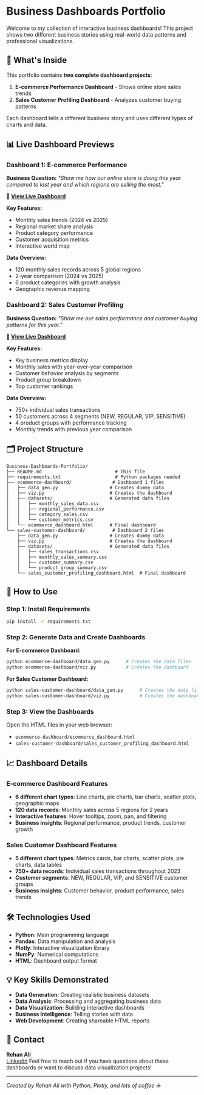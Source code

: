 # Business Dashboards Portfolio

Welcome to my collection of interactive business dashboards! This project shows two different business stories using real-world data patterns and professional visualizations.

## 🎯 What's Inside

This portfolio contains **two complete dashboard projects**:

1. **E-commerce Performance Dashboard** - Shows online store sales trends
2. **Sales Customer Profiling Dashboard** - Analyzes customer buying patterns

Each dashboard tells a different business story and uses different types of charts and data.

## 📊 Live Dashboard Previews

### Dashboard 1: E-commerce Performance
**Business Question:** *"Show me how our online store is doing this year compared to last year and which regions are selling the most."*

**🔗 [View Live Dashboard](https://rehanali53.github.io/Business-Dashboards-Portfolio/ecommerce-dashboard/ecommerce_dashboard.html)**

**Key Features:**
- Monthly sales trends (2024 vs 2025)
- Regional market share analysis  
- Product category performance
- Customer acquisition metrics
- Interactive world map

**Data Overview:**
- 120 monthly sales records across 5 global regions
- 2-year comparison (2024 vs 2025)
- 6 product categories with growth analysis
- Geographic revenue mapping

### Dashboard 2: Sales Customer Profiling  
**Business Question:** *"Show me our sales performance and customer buying patterns for this year."*

**🔗 [View Live Dashboard](https://rehanali53.github.io/Business-Dashboards-Portfolio/sales-customer-dashboard/sales_customer_profiling_dashboard.html)**

**Key Features:**
- Key business metrics display
- Monthly sales with year-over-year comparison
- Customer behavior analysis by segments
- Product group breakdown
- Top customer rankings

**Data Overview:**
- 750+ individual sales transactions
- 50 customers across 4 segments (NEW, REGULAR, VIP, SENSITIVE)
- 4 product groups with performance tracking
- Monthly trends with previous year comparison

## 🗂️ Project Structure

```
Business-Dashboards-Portfolio/
├── README.md                           # This file
├── requirements.txt                    # Python packages needed
├── ecommerce-dashboard/               # Dashboard 1 files
│   ├── data_gen.py                   # Creates dummy data
│   ├── viz.py                        # Creates the dashboard
│   ├── datasets/                     # Generated data files
│   │   ├── monthly_sales_data.csv
│   │   ├── regional_performance.csv
│   │   ├── category_sales.csv
│   │   └── customer_metrics.csv
│   └── ecommerce_dashboard.html      # Final dashboard
└── sales-customer-dashboard/          # Dashboard 2 files
    ├── data_gen.py                   # Creates dummy data
    ├── viz.py                        # Creates the dashboard
    ├── datasets/                     # Generated data files
    │   ├── sales_transactions.csv
    │   ├── monthly_sales_summary.csv
    │   ├── customer_summary.csv
    │   └── product_group_summary.csv
    └── sales_customer_profiling_dashboard.html  # Final dashboard
```

## 🚀 How to Use

### Step 1: Install Requirements
```bash
pip install -r requirements.txt
```

### Step 2: Generate Data and Create Dashboards

**For E-commerce Dashboard:**
```bash
python ecommerce-dashboard/data_gen.py      # Creates the data files
python ecommerce-dashboard/viz.py           # Creates the dashboard
```

**For Sales Customer Dashboard:**
```bash
python sales-customer-dashboard/data_gen.py      # Creates the data files
python sales-customer-dashboard/viz.py           # Creates the dashboard
```

### Step 3: View the Dashboards
Open the HTML files in your web browser:
- `ecommerce-dashboard/ecommerce_dashboard.html`
- `sales-customer-dashboard/sales_customer_profiling_dashboard.html`

## 📈 Dashboard Details

### E-commerce Dashboard Features
- **6 different chart types**: Line charts, pie charts, bar charts, scatter plots, geographic maps
- **120 data records**: Monthly sales across 5 regions for 2 years
- **Interactive features**: Hover tooltips, zoom, pan, and filtering
- **Business insights**: Regional performance, product trends, customer growth

### Sales Customer Dashboard Features  
- **5 different chart types**: Metrics cards, bar charts, scatter plots, pie charts, data tables
- **750+ data records**: Individual sales transactions throughout 2023
- **Customer segments**: NEW, REGULAR, VIP, and SENSITIVE customer groups
- **Business insights**: Customer behavior, product performance, sales trends

## 🛠️ Technologies Used

- **Python**: Main programming language
- **Pandas**: Data manipulation and analysis
- **Plotly**: Interactive visualization library
- **NumPy**: Numerical computations
- **HTML**: Dashboard output format

## 💡 Key Skills Demonstrated

- **Data Generation**: Creating realistic business datasets
- **Data Analysis**: Processing and aggregating business data
- **Data Visualization**: Building interactive dashboards
- **Business Intelligence**: Telling stories with data
- **Web Development**: Creating shareable HTML reports

## 📧 Contact

**Rehan Ali**  
[LinkedIn](https://www.linkedin.com/in/rehan-ali-me/)
Feel free to reach out if you have questions about these dashboards or want to discuss data visualization projects!

---

*Created by Rehan Ali with Python, Plotly, and lots of coffee ☕*